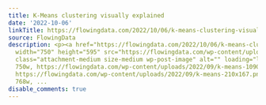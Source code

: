 ```yaml
---
title: K-Means clustering visually explained
date: '2022-10-06'
linkTitle: https://flowingdata.com/2022/10/06/k-means-clustering-visually-explained/
source: FlowingData
description: <p><a href="https://flowingdata.com/2022/10/06/k-means-clustering-visually-explained/"><img
  width="750" height="595" src="https://flowingdata.com/wp-content/uploads/2022/09/k-means-750x595.png"
  class="attachment-medium size-medium wp-post-image" alt="" loading="lazy" srcset="https://flowingdata.com/wp-content/uploads/2022/09/k-means-750x595.png
  750w, https://flowingdata.com/wp-content/uploads/2022/09/k-means-1090x865.png 1090w,
  https://flowingdata.com/wp-content/uploads/2022/09/k-means-210x167.png 210w, https://flowingdata.com/wp-content/uploads/2022/09/k-means-768x609.png
  768w, ...
disable_comments: true
---
```

<p><a href="https://flowingdata.com/2022/10/06/k-means-clustering-visually-explained/"><img width="750" height="595" src="https://flowingdata.com/wp-content/uploads/2022/09/k-means-750x595.png" class="attachment-medium size-medium wp-post-image" alt="" loading="lazy" srcset="https://flowingdata.com/wp-content/uploads/2022/09/k-means-750x595.png 750w, https://flowingdata.com/wp-content/uploads/2022/09/k-means-1090x865.png 1090w, https://flowingdata.com/wp-content/uploads/2022/09/k-means-210x167.png 210w, https://flowingdata.com/wp-content/uploads/2022/09/k-means-768x609.png 768w, ...
